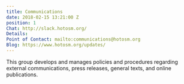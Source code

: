 ```yaml
---
title: Communications
date: 2018-02-15 13:21:00 Z
position: 1
Chat: http://slack.hotosm.org/
Details: 
Point of Contact: mailto:communications@hotosm.org
Blog: https://www.hotosm.org/updates/
---
```


This group develops and manages policies and procedures regarding external communications, press releases, general texts, and online publications.
